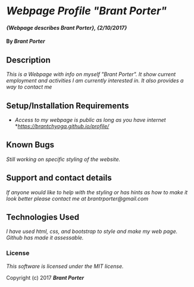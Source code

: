 # _Webpage Profile "Brant Porter"_

#### _{Webpage describes Brant Porter}, {2/10/2017}_

#### By _**Brant Porter**_

## Description

_This is a Webpage with info on myself "Brant Porter". It show current employment and activities I am currently interested in. It also provides a way to contact me_

## Setup/Installation Requirements

* _Access to my webpage is public as long as you have internet_
*_https://brantchyoga.github.io/profile/_

## Known Bugs

_Still working on specific styling of the website._

## Support and contact details

_If anyone would like to help with the styling or has hints as how to make it look better please contact me at brantrporter@gmail.com_

## Technologies Used

_I have used html, css, and bootstrap to style and make my web page. Github has made it assessable._

### License

*This software is licensed under the MIT license.*

Copyright (c) 2017 **_Brant Porter_**
